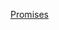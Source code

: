 <!-- @author: Lisa Ma -->

[Promises](https://docs.google.com/presentation/d/1Kh4NTEVPKHsC9O6u8hlnWKbsW5yglbgcTkeRKIIhXeM/edit?usp=sharing)
